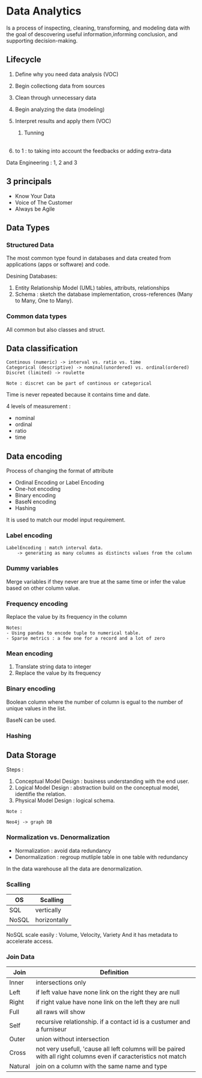 # Data Analytics

Is a process of inspecting, cleaning, transforming, and modeling data with the goal of descovering useful information,informing conclusion, and supporting decision-making. 

## Lifecycle

1. Define why you need data analysis (VOC)
2. Begin collectiong data from sources
3. Clean through unnecessary data
4. Begin analyzing the data (modeling)
5. Interpret results and apply them (VOC)

    1. Tunning <br></br>

6. to 1 : to taking into account the feedbacks or adding extra-data

Data Engineering : 1, 2 and 3

## 3 principals

- Know Your Data
- Voice of The Customer
- Always be Agile

## Data Types

### Structured Data

The most common type found in databases and data created from applications (apps or software) and code.

Desining Databases:

1. Entity Relationship Model (UML) tables, attributs, relationships
2. Schema : sketch the database implementation, cross-references (Many to Many, One to Many). 

### Common data types

All common but also classes and struct.

## Data classification

```
Continous (numeric) -> interval vs. ratio vs. time
Categorical (descriptive) -> nominal(unordered) vs. ordinal(ordered)
Discret (limited) -> roulette 

Note : discret can be part of continous or categorical
```

Time is never repeated because it contains time and date.

4 levels of measurement :
- nominal
- ordinal
- ratio
- time 

## Data encoding

Process of changing the format of attribute
- Ordinal Encoding or Label Encoding
- One-hot encoding
- Binary encoding
- BaseN encoding
- Hashing

It is used to match our model input requirement.


### Label encoding
```
LabelEncoding : match interval data.
    -> generating as many columns as distincts values from the column
```

### Dummy variables

Merge variables if they never are true at the same time or infer the value based on other column value. 

### Frequency encoding

Replace the value by its frequency in the column

```
Notes:
- Using pandas to encode tuple to numerical table.
- Sparse metrics : a few one for a record and a lot of zero
```

### Mean encoding

1. Translate string data to integer
2. Replace the value by its frequency

### Binary encoding

Boolean column where the number of column is egual to the number of unique values in the list.

BaseN can be used.

### Hashing 

## Data Storage

Steps : 

1. Conceptual Model Design : business understanding with the end user.
2. Logical Model Design : abstraction build on the conceptual model, identifie the relation.
3. Physical Model Design : logical schema.

````
Note : 

Neo4j -> graph DB
````

### Normalization vs. Denormalization

- Normalization : avoid data redundancy
- Denormalization : regroup mutliple table in one table with redundancy

In the data warehouse all the data are denormalization.

### Scalling

|OS|Scalling|
|-|-|
|SQL|vertically|
|NoSQL|horizontally|

NoSQL scale easily : Volume, Velocity, Variety
And it has metadata to accelerate access.

### Join Data

|Join|Definition|
|-|-|
|Inner|intersections only| 
|Left|if left value have none link on the right they are null|
|Right|if right value have none link on the left they are null|
|Full|all raws will show|
|Self|recursive relationship. if a contact id is a custumer and a furniseur| 
|Outer|union without intersection|
|Cross|not very usefull, 'cause all left columns will be paired with all right columns even if caracteristics not match|
|Natural|join on a column with the same name and type|
